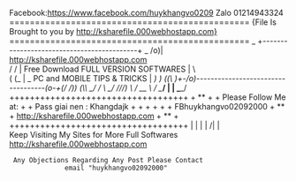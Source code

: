 Facebook:https://www.facebook.com/huykhangvo0209
Zalo 01214943324
        ===============================================
    {File Is Brought to you by http://ksharefile.000webhostapp.com} 
        ===============================================
       _ +-------------------------------------------+ _
      /o)| http://ksharefile.000webhostapp.com    
     / / | Free Download FULL VERSION SOFTWARES      | \ \
    ( (_ |  _   PC and MOBILE TIPS & TRICKS          | _) )
   ((\ \)+-/o)-----------------------------------(o\-+(/ /))
   (\\\ \_/ /                                     \ \_/ ///)
    \      /                  __                   \      /
     \____/                  |  |                   \____/
              +++++++++++++++++++++++++++++++++++
              +               **                +
              +       Please Follow Me at:      +
              +    Pass giai nen : Khangdajk    +
              +                                 +
              +                                 +
              +   FBhuykhangvo02092000
              +               **                +
             http://ksharefile.000webhostapp.com
              +               **                +
              +++++++++++++++++++++++++++++++++++
                             |  |
                             |  |
                            /|  |\
          Keep Visiting My Sites for More Full Softwares
               http://ksharefile.000webhostapp.com
              
               

     Any Objections Regarding Any Post Please Contact
                  email "huykhangvo02092000"